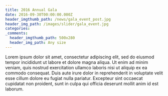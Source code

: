 ```yaml
---
title: 2016 Annual Gala
date: 2016-09-30T00:00:00.000Z
header_imgthumb_path: /news/gala_event_post.jpg
header_img_path: /images/slider/gala_event.jpg
categories:
_comments:
  header_imgthumb_path: 500x280
  header_img_path: Any size
---
```



Lorem ipsum dolor sit amet, consectetur adipiscing elit, sed do eiusmod tempor incididunt ut labore et dolore magna aliqua. Ut enim ad minim veniam, quis nostrud exercitation ullamco laboris nisi ut aliquip ex ea commodo consequat. Duis aute irure dolor in reprehenderit in voluptate velit esse cillum dolore eu fugiat nulla pariatur. Excepteur sint occaecat cupidatat non proident, sunt in culpa qui officia deserunt mollit anim id est laborum.